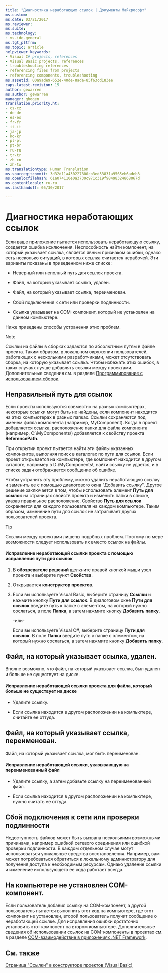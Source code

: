 ```yaml
---
title: "Диагностика неработающих ссылок | Документы Майкрософт"
ms.custom: 
ms.date: 03/21/2017
ms.reviewer: 
ms.suite: 
ms.technology:
- vs-ide-general
ms.tgt_pltfrm: 
ms.topic: article
helpviewer_keywords:
- Visual C# projects, references
- Visual Basic projects, references
- troubleshooting references
- referencing files from projects
- referencing components, troubleshooting
ms.assetid: 00a9ade9-652e-40de-8ada-85f63cd183ee
caps.latest.revision: 15
author: gewarren
ms.author: gewarren
manager: ghogen
translation.priority.ht:
- cs-cz
- de-de
- es-es
- fr-fr
- it-it
- ja-jp
- ko-kr
- pl-pl
- pt-br
- ru-ru
- tr-tr
- zh-cn
- zh-tw
ms.translationtype: Human Translation
ms.sourcegitcommit: 3d32d11a430227800cb3ed53831a9565eb6adeb3
ms.openlocfilehash: 61a074110e0a3730c971c319f98498324868067d
ms.contentlocale: ru-ru
ms.lasthandoff: 05/30/2017

---
```

# <a name="troubleshoot-broken-references"></a>Диагностика неработающих ссылок
Если ваше приложение пытается использовать неработающую ссылку, создается ошибка исключения. Неспособность найти компонент, на который указывает ссылка, является явным признаком ошибки, однако есть несколько ситуаций, в которых ссылка считается нерабочей. Эти варианты показаны в приведенном ниже списке:  

-   Неверный или неполный путь для ссылок проекта.  

-   Файл, на который указывает ссылка, удален.  

-   Файл, на который указывает ссылка, переименован.  

-   Сбой подключения к сети или проверки подлинности.  

-   Ссылка указывает на COM-компонент, который не установлен на данном компьютере.  

 Ниже приведены способы устранения этих проблем.  

> [!NOTE]
>  Ссылки на файлы в сборках задаются по абсолютным путям в файле проекта. Таким образом, в локальном окружении пользователей, работающих с несколькими разработчиками, может отсутствовать сборка, на которую указывает ссылка. Чтобы избежать этих ошибок, в таких случаях лучше добавлять ссылки между проектами. Дополнительные сведения см. в разделе [Программирование с использованием сборок](/dotnet/framework/app-domains/programming-with-assemblies).

## <a name="reference-path-is-incorrect"></a>Неправильный путь для ссылок  
 Если проекты используются совместно на разных компьютерах, некоторые ссылки могут быть не найдены, если компонент находится на этих компьютерах в разных папках. Ссылки сохраняются под именем файла компонента (например, MyComponent). Когда в проект добавляется ссылка, расположение папки для файла компонента (например, C:\MyComponents\\) добавляется к свойству проекта **ReferencePath**.  

 При открытии проект пытается найти эти файлы указанных компонентов, выполняя поиск в каталогах по пути для ссылок. Если проект открывается на компьютере, где компонент находится в другом каталоге, например в D:\MyComponents\\, найти ссылку не удается, и в списке задач отображается сообщение об ошибке.  

 Чтобы устранить эту проблему, можно удалить неработающую ссылку и заменить ее с помощью диалогового окна "Добавить ссылку". Другое решение заключается в том, чтобы использовать элемент **Путь для ссылок** на страницах свойств проекта и изменить папки в списке, указав правильное расположение. Свойство **Путь для ссылок** сохраняется для каждого пользователя на каждом компьютере. Таким образом, изменение пути для ссылок не затрагивает других пользователей проекта.  

> [!TIP]
>  Ссылки между проектами лишены подобных проблем. Поэтому по мере возможности следует использовать их вместо ссылок на файлы.  

#### <a name="to-fix-a-broken-project-reference-by-correcting-the-reference-path"></a>Исправление неработающей ссылки проекта с помощью исправления пути для ссылок  

1.  В **обозревателе решений** щелкните правой кнопкой мыши узел проекта и выберите пункт **Свойства**.  

2.  Открывается **конструктор проектов**.  

3.  Если вы используете Visual Basic, выберите страницу **Ссылки** и нажмите кнопку **Пути для ссылок**. В диалоговом окне **Пути для ссылок** введите путь к папке с элементом, на который нужно сослаться, в поле **Папка**, а затем нажмите кнопку **Добавить папку**.  

     -или-  

     Если вы используете Visual C#, выберите страницу **Пути для ссылок**. В поле **Папка** введите путь к папке с элементом, на который нужно сослаться, а затем нажмите кнопку **Добавить папку**.  

## <a name="referenced-file-has-been-deleted"></a>Файл, на который указывает ссылка, удален.  
 Вполне возможно, что файл, на который указывает ссылка, был удален и больше не существует на диске.  

#### <a name="to-fix-a-broken-project-reference-for-a-file-that-no-longer-exists-on-your-drive"></a>Исправление неработающей ссылки проекта для файла, который больше не существует на диске  

-   Удалите ссылку.  

-   Если ссылка находится в другом расположении на компьютере, считайте ее оттуда.  

## <a name="referenced-file-has-been-renamed"></a>Файл, на который указывает ссылка, переименован.  
 Файл, на который указывает ссылка, мог быть переименован.  

#### <a name="to-fix-a-broken-reference-for-a-file-that-has-been-renamed"></a>Исправление неработающей ссылки, указывающую на переименованный файл  

-   Удалите ссылку, а затем добавьте ссылку на переименованный файл.  

-   Если ссылка находится в другом расположении на компьютере, нужно считать ее оттуда.

## <a name="network-connection-or-authentication-has-failed"></a>Сбой подключения к сети или проверки подлинности  
 Недоступность файлов может быть вызвана несколькими возможными причинами, например ошибкой сетевого соединения или ошибкой проверки подлинности. В каждом отдельном случае могут использоваться уникальные средства восстановления. Например, вам может потребоваться обратиться к локальному администратору для получения доступа к необходимым ресурсам. Однако удаление ссылки и изменение использующего ее кода работает всегда.

## <a name="com-component-is-not-installed-on-computer"></a>На компьютере не установлен COM-компонент.  
 Если пользователь добавил ссылку на COM-компонент, а другой пользователь пытается выполнить этот код на компьютере, где этот компонент не установлен, второй пользователь получит сообщение о неработающей ссылке. Для исправления ошибки достаточно установить этот компонент на втором компьютере. Дополнительные сведения об использовании ссылок на COM-компоненты в проектах см. в разделе [COM-взаимодействие в приложениях .NET Framework](/dotnet/visual-basic/programming-guide/com-interop/com-interoperability-in-net-framework-applications).  

## <a name="see-also"></a>См. также  
 [Страница "Ссылки" в конструкторе проектов (Visual Basic)](../ide/reference/references-page-project-designer-visual-basic.md)   

